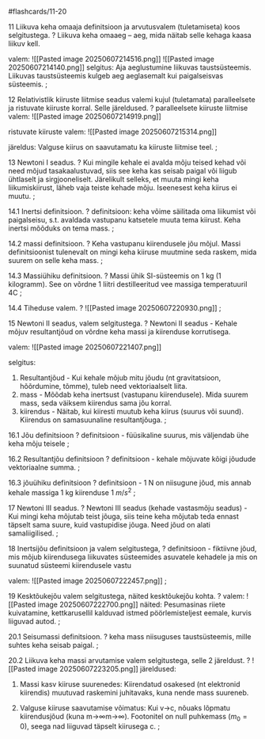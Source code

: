 #flashcards/11-20

11 Liikuva keha omaaja definitsioon ja arvutusvalem (tuletamiseta) koos selgitustega.
?
Liikuva keha omaaeg – aeg, mida näitab selle kehaga kaasa liikuv kell.

valem:
![[Pasted image 20250607214516.png]]
![[Pasted image 20250607214140.png]]
selgitus:
Aja aeglustumine liikuvas taustsüsteemis. Liikuvas taustsüsteemis kulgeb aeg
aeglasemalt kui paigalseisvas süsteemis.
;

12 Relativistlik kiiruste liitmise seadus valemi kujul (tuletamata) paralleelsete ja ristuvate kiiruste korral. Selle järeldused.
?
paralleelsete kiiruste liitmise valem:
![[Pasted image 20250607214919.png]]

ristuvate kiiruste valem:
![[Pasted image 20250607215314.png]]

järeldus:
Valguse kiirus on saavutamatu ka kiiruste liitmise teel.
;

13 Newtoni I seadus.
?
Kui mingile kehale ei avalda mõju teised
kehad või need mõjud tasakaalustuvad, siis see keha kas seisab paigal või liigub
ühtlaselt ja sirgjooneliselt.
Järelikult selleks, et muuta mingi keha liikumiskiirust, läheb vaja teiste kehade
mõju. Iseenesest keha kiirus ei muutu.
;

14.1 Inertsi definitsioon.
?
definitsioon: keha võime säilitada oma liikumist või paigalseisu, s.t. avaldada
vastupanu katsetele muuta tema kiirust. Keha inertsi mõõduks on tema mass.
;

14.2 massi definitsioon.
?
Keha vastupanu kiirendusele jõu mõjul.
Massi definitsioonist tulenevalt on mingi keha kiiruse muutmine seda raskem,
mida suurem on selle keha mass.
;

14.3 Massiühiku definitsioon.
?
Massi ühik SI-süsteemis on 1 kg (1 kilogramm). See on võrdne 1 liitri
destilleeritud vee massiga temperatuuril 4C
;

14.4 Tiheduse valem.
?
![[Pasted image 20250607220930.png]]
;

15 Newtoni II seadus, valem selgitustega.
?
Newtoni II seadus - Kehale mõjuv resultantjõud on võrdne keha massi ja
kiirenduse korrutisega.

valem:
![[Pasted image 20250607221407.png]]

selgitus:
1. Resultantjõud - Kui kehale mõjub mitu jõudu (nt gravitatsioon, hõõrdumine, tõmme), tuleb need vektoriaalselt liita.
2. mass - Mõõdab keha inertsust (vastupanu kiirendusele). Mida suurem mass, seda väiksem kiirendus sama jõu korral.
3. kiirendus - Näitab, kui kiiresti muutub keha kiirus (suurus või suund). Kiirendus on samasuunaline resultantjõuga.
;

16.1 Jõu definitsioon
?
definitsioon - füüsikaline suurus, mis väljendab ühe keha mõju teisele
;

16.2 Resultantjõu definitsioon
?
definitsioon - kehale mõjuvate kõigi jõudude vektoriaalne summa.
;

16.3 jõuühiku definitsioon
?
definitsioon - 1 N on niisugune jõud, mis annab kehale massiga 1 kg kiirenduse 1 $m/s^2$
;

17 Newtoni III seadus.
?
Newtoni III seadus (kehade vastasmõju seadus) - Kui mingi keha mõjutab teist
jõuga, siis teine keha mõjutab teda ennast täpselt sama suure, kuid vastupidise
jõuga. Need jõud on alati samaliigilised.
;

18 Inertsijõu definitsioon ja valem selgitustega,
?
definitsioon - fiktiivne jõud, mis mõjub kiirendusega liikuvates süsteemides
asuvatele kehadele ja mis on suunatud süsteemi kiirendusele vastu

valem:
![[Pasted image 20250607222457.png]]
;

19 Kesktõukejõu valem selgitustega, näited kesktõukejõu kohta.
?
valem:
![[Pasted image 20250607222700.png]]
näited:
Pesumasinas riiete kuivatamine, kettkarusellil kalduvad istmed pöörlemisteljest eemale, kurvis liiguvad autod.
;

20.1 Seisumassi definitsioon.
?
keha mass niisuguses taustsüsteemis, mille suhtes keha seisab paigal.
;

20.2 Liikuva keha massi arvutamise valem selgitustega, selle 2 järeldust.
?
![[Pasted image 20250607223205.png]]
järeldused:
1. Massi kasv kiiruse suurenedes:
    Kiirendatud osakesed (nt elektronid kiirendis) muutuvad raskemini juhitavaks, kuna nende mass suureneb.

2. Valguse kiiruse saavutamise võimatus:
    Kui v→c, nõuaks lõpmatu kiirendusjõud (kuna m→∞m→∞).
    Footonitel on null puhkemass ($m_0=0$), seega nad liiguvad täpselt kiirusega c.
;